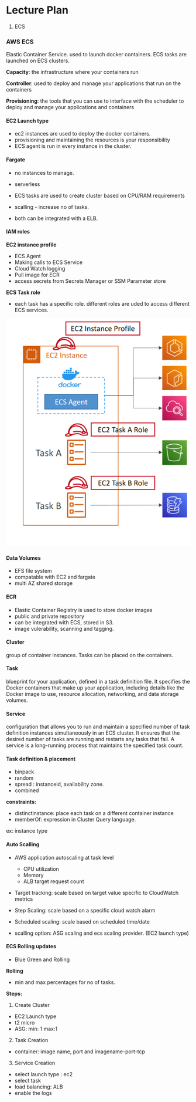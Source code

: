 # Lecture Plan

1. ECS



### AWS ECS 


Elastic Container Service. used to launch docker containers. ECS tasks are launched on ECS clusters.

**Capacity**: the infrastructure where your containers run

**Controller**: used to deploy and manage your applications that run on the containers

**Provisioning**: the tools that you can use to interface with the scheduler to deploy and manage your applications and containers


#### EC2 Launch type

- ec2 instances are used to deploy the docker containers.
- provisioning and maintaining the resources is your responsibility
- ECS agent is run in every instance in the cluster.


#### Fargate

- no instances to manage.
- serverless
- ECS tasks are used to create cluster based on CPU/RAM requirements
- scalling - increase no of tasks.


- both can be integrated with a ELB.

#### IAM roles

**EC2 instance profile**

- ECS Agent
- Making calls to ECS Service
- Cloud Watch logging
- Pull image for ECR
- access secrets from Secrets Manager or SSM Parameter store

**ECS Task role**

- each task has a specific role. different roles are uded to access different ECS services.


![Instance Profile](./images/ecs-instance-profiler.png)


#### Data Volumes

- EFS file system
- compatable with EC2 and fargate
- multi AZ shared storage

#### ECR

- Elastic Container Registry is used to store docker images
- public and private repository
- can be integrated with ECS, stored in S3.
- image vulerability, scanning and tagging.


#### Cluster

group of container instances. Tasks can be placed on the containers.


#### Task

blueprint for your application, defined in a task definition file. It specifies the Docker containers that make up your application, including details like the Docker image to use, resource allocation, networking, and data storage volumes. 


#### Service

configuration that allows you to run and maintain a specified number of task definition instances simultaneously in an ECS cluster. It ensures that the desired number of tasks are running and restarts any tasks that fail. A service is a long-running process that maintains the specified task count.




#### Task definition & placement

- binpack
- random
- spread : instanceid, availability zone.
- combined


**constraints:**

- distinctinstance: place each task on a different container instance
- memberOf: expression in Cluster Query language.

ex: instance type


#### Auto Scalling


- AWS application autoscaling at task level

    - CPU utilization
    - Memory
    - ALB target request count

- Target tracking: scale based on target value specific to CloudWatch metrics
- Step Scaling: scale based on a specific cloud watch alarm
- Scheduled scaling: scale based on scheduled time/date
- scalling option: ASG scaling and ecs scaling provider. (EC2 launch type)

#### ECS Rolling updates


- Blue Green and Rolling

**Rolling**

- min and max percentages for no of tasks.


**Steps:**


1. Create Cluster

- EC2 Launch type
- t2 micro
- ASG: min: 1 max:1


2. Task Creation

- container: image name, port and imagename-port-tcp

3. Service Creation

- select launch type : ec2
- select task
- load balancing: ALB
- enable the logs



